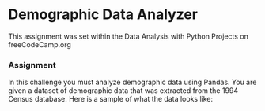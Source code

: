 # Demographic Data Analyzer
This assignment was set within the Data Analysis with Python Projects on freeCodeCamp.org

### Assignment
In this challenge you must analyze demographic data using Pandas. You are given a dataset of demographic data that was extracted from the 1994 Census database. Here is a sample of what the data looks like:
